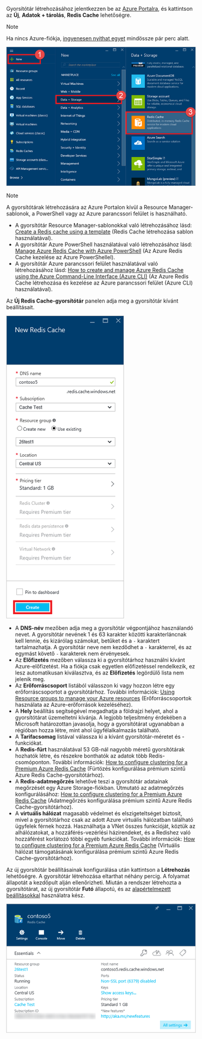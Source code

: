 Gyorsítótár létrehozásához jelentkezzen be az [Azure Portalra](https://portal.azure.com), és kattintson az **Új**, **Adatok + tárolás**, **Redis Cache** lehetőségre.

> [!NOTE]
> Ha nincs Azure-fiókja, [ingyenesen nyithat egyet](https://azure.microsoft.com/pricing/free-trial/?WT.mc_id=redis_cache_hero) mindössze pár perc alatt.
> 
> 

![Új gyorsítótár](media/redis-cache-create/redis-cache-new-cache-menu.png)

> [!NOTE]
> A gyorsítótárak létrehozására az Azure Portalon kívül a Resource Manager-sablonok, a PowerShell vagy az Azure parancssori felület is használható.
> 
> * A gyorsítótár Resource Manager-sablonokkal való létrehozásához lásd: [Create a Redis cache using a template](../articles/redis-cache/cache-redis-cache-arm-provision.md) (Redis Cache létrehozása sablon használatával).
> * A gyorsítótár Azure PowerShell használatával való létrehozásához lásd: [Manage Azure Redis Cache with Azure PowerShell](../articles/redis-cache/cache-howto-manage-redis-cache-powershell.md) (Az Azure Redis Cache kezelése az Azure PowerShellel).
> * A gyorsítótár Azure parancssori felület használatával való létrehozásához lásd: [How to create and manage Azure Redis Cache using the Azure Command-Line Interface (Azure CLI)](../articles/redis-cache/cache-manage-cli.md) (Az Azure Redis Cache létrehozása és kezelése az Azure parancssori felület (Azure CLI) használatával).
> 
> 

Az **Új Redis Cache-gyorsítótár** panelen adja meg a gyorsítótár kívánt beállításait.

![Gyorsítótár létrehozása](media/redis-cache-create/redis-cache-cache-create.png) 

* A **DNS-név** mezőben adja meg a gyorsítótár végpontjához használandó nevet. A gyorsítótár nevének 1 és 63 karakter közötti karakterláncnak kell lennie, és kizárólag számokat, betűket és a `-` karaktert tartalmazhatja. A gyorsítótár neve nem kezdődhet a `-` karakterrel, és az egymást követő `-` karakterek nem érvényesek.
* Az **Előfizetés** mezőben válassza ki a gyorsítótárhoz használni kívánt Azure-előfizetést. Ha a fiókja csak egyetlen előfizetéssel rendelkezik, ez lesz automatikusan kiválasztva, és az **Előfizetés** legördülő lista nem jelenik meg.
* Az **Erőforráscsoport** listából válasszon ki vagy hozzon létre egy erőforráscsoportot a gyorsítótárhoz. További információk: [Using Resource groups to manage your Azure resources](../articles/azure-resource-manager/resource-group-overview.md) (Erőforráscsoportok használata az Azure-erőforrások kezeléséhez). 
* A **Hely** beállítás segítségével megadhatja a földrajzi helyet, ahol a gyorsítótárat üzemeltetni kívánja. A legjobb teljesítmény érdekében a Microsoft határozottan javasolja, hogy a gyorsítótárat ugyanabban a régióban hozza létre, mint ahol ügyfélalkalmazás található.
* A **Tarifacsomag** listával válassza ki a kívánt gyorsítótár-méretet és -funkciókat.
* A **Redis-fürt** használatával 53 GB-nál nagyobb méretű gyorsítótárak hozhatók létre, és részekre bonthatók az adatok több Redis-csomóponton. További információk: [How to configure clustering for a Premium Azure Redis Cache](../articles/redis-cache/cache-how-to-premium-clustering.md) (Fürtözés konfigurálása prémium szintű Azure Redis Cache-gyorsítótárhoz).
* A **Redis-adatmegőrzés** lehetővé teszi a gyorsítótár adatainak megőrzését egy Azure Storage-fiókban. Útmutató az adatmegőrzés konfigurálásához: [How to configure clustering for a Premium Azure Redis Cache](../articles/redis-cache/cache-how-to-premium-persistence.md) (Adatmegőrzés konfigurálása prémium szintű Azure Redis Cache-gyorsítótárhoz).
* A **virtuális hálózat** magasabb védelmet és elszigeteltséget biztosít, mivel a gyorsítótárhoz csak az adott Azure virtuális hálózatban található ügyfelek férnek hozzá. Használhatja a VNet összes funkcióját, köztük az alhálózatokat, a hozzáférés-vezérlési házirendeket, és a Redishez való hozzáférést korlátozó többi egyéb funkciókat. További információk: [How to configure clustering for a Premium Azure Redis Cache](../articles/redis-cache/cache-how-to-premium-vnet.md) (Virtuális hálózat támogatásának konfigurálása prémium szintű Azure Redis Cache-gyorsítótárhoz).

Az új gyorsítótár beállításainak konfigurálása után kattintson a **Létrehozás** lehetőségre. A gyorsítótár létrehozása eltarthat néhány percig. A folyamat állapotát a kezdőpult alján ellenőrizheti. Miután a rendszer létrehozta a gyorsítótárat, az új gyorsítótár **Futó** állapotú, és az [alapértelmezett beállításokkal](../articles/redis-cache/cache-configure.md#default-redis-server-configuration) használatra kész.

![A gyorsítótár létrejött](media/redis-cache-create/redis-cache-cache-created.png)



<!--HONumber=Jan17_HO1-->


